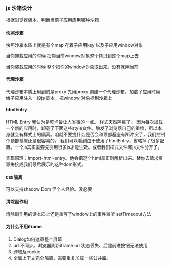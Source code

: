 ### js 沙箱设计

根据浏览器版本，判断当前子应用应用哪种沙箱

#### 快照沙箱
快照沙箱本质上就是有个map 存着子应用key 以及子应用window对象

当你卸载应用的时候 把你当前window对象整个拷贝到这个map上去

当你装载应用的时候 整个把你的window对象取出来。没有就用当前

#### 代理沙箱
代理沙箱本质上用到的是proxy
先用proxy 创建一个代理沙箱，加载子应用时候 给子应用注入一段js 脚本，把window 对象挂到沙箱上

#### htmlEntry
HTML Entry 我认为是乾坤最让人省事的一点。
样式天然隔离了。 因为每次加载一个新的应用时，卸载了下面这些style文件。触发了浏览器自己的重绘，所以本身就会有样式上的隔离。咱就不要提什么是否会和顶部基座有所冲突了，我们控制个顶部基座还是很容易的。
我们可以看到由于使用了htmlEntry，省略掉了很多配置。一个js其实需要先引用很多js才能生效。或者我们样式文件和js文件分开了。

实现原理：import-html-entry。他会把这个html拿正则解析出来。替你去请求资源拼接成我们最后展示的这种dom形式。

#### css隔离
可以支持shadow Dom 但个人经验。没必要


#### 清除副作用
清除副作用的话本质上还是重写了window上的事件监听 setTimeoout方法


#### 为什么不用iframe
1. Dialog如何遮罩整个屏幕
2. url 不同步。浏览器刷新iframe url 状态丢失、后腿前进按钮无法使用
3. 跨域及cookie
4. 全局上下文完全隔离，需要重复加载一些公共库。

